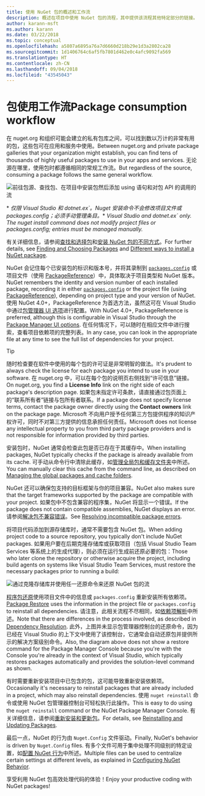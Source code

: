 ```yaml
---
title: 使用 NuGet 包的概述和工作流
description: 概述在项目中使用 NuGet 包的流程，其中提供该流程其他特定部分的链接。
author: karann-msft
ms.author: karann
ms.date: 03/22/2018
ms.topic: conceptual
ms.openlocfilehash: a5807a6895a76a7d6660d218b29e1d3a2802ca28
ms.sourcegitcommit: 1d1406764c6af5fb7801d462e0c4afc9092fa569
ms.translationtype: HT
ms.contentlocale: zh-CN
ms.lasthandoff: 09/04/2018
ms.locfileid: "43545043"
---
```

# <a name="package-consumption-workflow"></a><span data-ttu-id="6c335-103">包使用工作流</span><span class="sxs-lookup"><span data-stu-id="6c335-103">Package consumption workflow</span></span>

<span data-ttu-id="6c335-104">在 nuget.org 和组织可能会建立的私有包库之间，可以找到数以万计的非常有用的包，这些包可在应用和服务中使用。</span><span class="sxs-lookup"><span data-stu-id="6c335-104">Between nuget.org and private package galleries that your organization might establish, you can find tens of thousands of highly useful packages to use in your apps and services.</span></span> <span data-ttu-id="6c335-105">无论源在哪里，使用包时都遵循相同的常规工作流。</span><span class="sxs-lookup"><span data-stu-id="6c335-105">But regardless of the source, consuming a package follows the same general workflow.</span></span>

![前往包源、查找包、在项目中安装包然后添加 using 语句和对包 API 的调用的流](media/Overview-01-GeneralFlow.png)

<span data-ttu-id="6c335-107">\* _仅限 Visual Studio 和 dotnet.ex\`。Nuget 安装命令不会修改项目文件或 packages.config；必须手动管理条目。_</span><span class="sxs-lookup"><span data-stu-id="6c335-107">\* _Visual Studio and dotnet.ex\` only. The nuget install command does not modify project files or packages.config; entries must be managed manually._</span></span>

<span data-ttu-id="6c335-108">有关详细信息，请参阅[查找和选择包](../consume-packages/finding-and-choosing-packages.md)和[安装 NuGet 包的不同方式](ways-to-install-a-package.md)。</span><span class="sxs-lookup"><span data-stu-id="6c335-108">For further details, see [Finding and Choosing Packages](../consume-packages/finding-and-choosing-packages.md) and [Different ways to install a NuGet package](ways-to-install-a-package.md).</span></span>

<span data-ttu-id="6c335-109">NuGet 会记住每个已安装包的标识和版本号，并将其录制到 [`packages.config`](../reference/packages-config.md) 或项目文件（使用 [PackageReference](../consume-packages/package-references-in-project-files.md)）中，具体取决于项目类型和 NuGet 版本。</span><span class="sxs-lookup"><span data-stu-id="6c335-109">NuGet remembers the identity and version number of each installed package, recording it in either [`packages.config`](../reference/packages-config.md) or the project file (using [PackageReference](../consume-packages/package-references-in-project-files.md)), depending on project type and your version of NuGet.</span></span> <span data-ttu-id="6c335-110">使用 NuGet 4.0+，PackageReference 为首选方法，虽然这可在 Visual Studio 中通过[包管理器 UI 选项](../tools/package-manager-ui.md)进行配置。</span><span class="sxs-lookup"><span data-stu-id="6c335-110">With NuGet 4.0+, PackageReference is preferred, although this is configurable in Visual Studio through the [Package Manager UI options](../tools/package-manager-ui.md).</span></span> <span data-ttu-id="6c335-111">在任何情况下，可以随时在相应文件中进行搜索，查看项目依赖项的完整列表。</span><span class="sxs-lookup"><span data-stu-id="6c335-111">In any case, you can look in the appropriate file at any time to see the full list of dependencies for your project.</span></span>

> [!Tip]
> <span data-ttu-id="6c335-112">随时检查要在软件中使用的每个包的许可证是非常明智的做法。</span><span class="sxs-lookup"><span data-stu-id="6c335-112">It's prudent to always check the license for each package you intend to use in your software.</span></span> <span data-ttu-id="6c335-113">在 nuget.org 中，可以在每个包的说明页右侧找到“许可信息”链接。</span><span class="sxs-lookup"><span data-stu-id="6c335-113">On nuget.org, you find a **License Info** link on the right side of each package's description page.</span></span> <span data-ttu-id="6c335-114">如果包未指定许可条款，请直接通过包页面上的“联系所有者”链接与包所有者联系。</span><span class="sxs-lookup"><span data-stu-id="6c335-114">If a package does not specify license terms, contact the package owner directly using the **Contact owners** link on the package page.</span></span> <span data-ttu-id="6c335-115">Microsoft 不向用户授予任何第三方包提供程序的知识产权许可，同时不对第三方提供的信息承担任何责任。</span><span class="sxs-lookup"><span data-stu-id="6c335-115">Microsoft does not license any intellectual property to you from third party package providers and is not responsible for information provided by third parties.</span></span>

<span data-ttu-id="6c335-116">安装包时，NuGet 通常会检查此包是否已存在于其缓存中。</span><span class="sxs-lookup"><span data-stu-id="6c335-116">When installing packages, NuGet typically checks if the package is already available from its cache.</span></span> <span data-ttu-id="6c335-117">可手动从命令行中清除此缓存，如[管理全局包和缓存文件夹](../consume-packages/managing-the-global-packages-and-cache-folders.md)中所述。</span><span class="sxs-lookup"><span data-stu-id="6c335-117">You can manually clear this cache from the command line, as described on [Managing the global packages and cache folders](../consume-packages/managing-the-global-packages-and-cache-folders.md).</span></span>

<span data-ttu-id="6c335-118">NuGet 还可以确保包支持的目标框架与你的项目兼容。</span><span class="sxs-lookup"><span data-stu-id="6c335-118">NuGet also makes sure that the target frameworks supported by the package are compatible with your project.</span></span> <span data-ttu-id="6c335-119">如果包中不包含兼容的程序集，NuGet 将显示一个错误。</span><span class="sxs-lookup"><span data-stu-id="6c335-119">If the package does not contain compatible assemblies, NuGet displays an error.</span></span> <span data-ttu-id="6c335-120">请参阅[解决包不兼容错误](dependency-resolution.md#resolving-incompatible-package-errors)。</span><span class="sxs-lookup"><span data-stu-id="6c335-120">See [Resolving incompatible package errors](dependency-resolution.md#resolving-incompatible-package-errors).</span></span>

<span data-ttu-id="6c335-121">将项目代码添加到源存储库时，通常不需要包含 NuGet 包。</span><span class="sxs-lookup"><span data-stu-id="6c335-121">When adding project code to a source repository, you typically don't include NuGet packages.</span></span> <span data-ttu-id="6c335-122">如果用户要在后期克隆存储库或获取项目（包括 Visual Studio Team Services 等系统上的生成代理），则必须在运行生成前还原必要的包：</span><span class="sxs-lookup"><span data-stu-id="6c335-122">Those who later clone the repository or otherwise acquire the project, including build agents on systems like Visual Studio Team Services, must restore the necessary packages prior to running a build:</span></span>

![通过克隆存储库并使用任一还原命令来还原 NuGet 包的流](media/Overview-02-RestoreFlow.png)

<span data-ttu-id="6c335-124">[程序包还原](../consume-packages/package-restore.md)使用项目文件中的信息或 `packages.config` 重新安装所有依赖项。</span><span class="sxs-lookup"><span data-stu-id="6c335-124">[Package Restore](../consume-packages/package-restore.md) uses the information in the project file or `packages.config` to reinstall all dependencies.</span></span> <span data-ttu-id="6c335-125">请注意，此相关流程不尽相同，如[依赖项解析](../consume-packages/dependency-resolution.md)中所述。</span><span class="sxs-lookup"><span data-stu-id="6c335-125">Note that there are differences in the process involved, as described in [Dependency Resolution](../consume-packages/dependency-resolution.md).</span></span> <span data-ttu-id="6c335-126">此外，上图并未显示包管理器控制台的还原命令，因为已经在 Visual Studio 的上下文中使用了该控制台，它通常会自动还原包并提供所示的解决方案级别命令。</span><span class="sxs-lookup"><span data-stu-id="6c335-126">Also, the diagram above does not show a restore command for the Package Manager Console because you're with the Console you're already in the context of Visual Studio, which typically restores packages automatically and provides the solution-level command as shown.</span></span>

<span data-ttu-id="6c335-127">有时需要重新安装项目中已包含的包，这可能导致重新安装依赖项。</span><span class="sxs-lookup"><span data-stu-id="6c335-127">Occasionally it's necessary to reinstall packages that are already included in a project, which may also reinstall dependencies.</span></span> <span data-ttu-id="6c335-128">使用 `nuget reinstall` 命令或使用 NuGet 包管理器控制台可轻松执行此操作。</span><span class="sxs-lookup"><span data-stu-id="6c335-128">This is easy to do using the `nuget reinstall` command or the NuGet Package Manager Console.</span></span> <span data-ttu-id="6c335-129">有关详细信息，请参阅[重新安装和更新包](../consume-packages/reinstalling-and-updating-packages.md)。</span><span class="sxs-lookup"><span data-stu-id="6c335-129">For details, see [Reinstalling and Updating Packages](../consume-packages/reinstalling-and-updating-packages.md).</span></span>

<span data-ttu-id="6c335-130">最后一点，NuGet 的行为由 `Nuget.Config` 文件驱动。</span><span class="sxs-lookup"><span data-stu-id="6c335-130">Finally, NuGet's behavior is driven by `Nuget.Config` files.</span></span> <span data-ttu-id="6c335-131">有多个文件可用于集中处理不同级别的特定设置，如[配置 NuGet 行为](../consume-packages/configuring-nuget-behavior.md)中所述。</span><span class="sxs-lookup"><span data-stu-id="6c335-131">Multiple files can be used to centralize certain settings at different levels, as explained in [Configuring NuGet Behavior](../consume-packages/configuring-nuget-behavior.md).</span></span>

<span data-ttu-id="6c335-132">享受利用 NuGet 包高效处理代码的体验！</span><span class="sxs-lookup"><span data-stu-id="6c335-132">Enjoy your productive coding with NuGet packages!</span></span>
